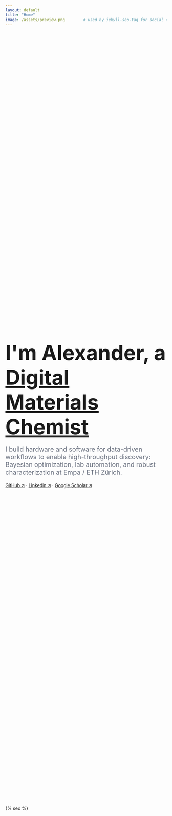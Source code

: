 ```yaml
---
layout: default
title: "Home"
image: /assets/preview.png        # used by jekyll-seo-tag for social cards
---
```


<div style="min-height:60vh;display:grid;place-items:center;text-align:left">
  <div>
    <h1 style="font-size:clamp(2rem,8vw,4rem);margin:0 0 .5rem">
      I'm Alexander, a <u>Digital Materials Chemist</u>
    </h1>
    <p style="color:#6b7280;font-size:clamp(1rem,2.2vw,1.25rem);max-width:48rem">
      I build hardware and software for data-driven workflows to enable high-throughput discovery:
      Bayesian optimization, lab automation, and robust characterization at Empa / ETH Zürich.
    </p>
    <p>
      <a href="https://github.com/Alex6022">GitHub ↗</a> ·
      <a href="https://www.linkedin.com/in/alexander-wieczorek/">Linkedin ↗</a> ·
      <a href="https://scholar.google.de/citations?user=aKmRr2EAAAAJ">Google Scholar ↗</a>
    </p>
  </div>
</div>

{% seo %}
